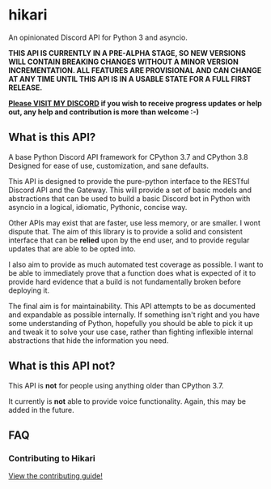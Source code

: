 # hikari

An opinionated Discord API for Python 3 and asyncio.

**THIS API IS CURRENTLY IN A PRE-ALPHA STAGE, SO NEW VERSIONS WILL CONTAIN BREAKING CHANGES WITHOUT A MINOR
VERSION INCREMENTATION. ALL FEATURES ARE PROVISIONAL AND CAN CHANGE AT ANY TIME UNTIL THIS API IS IN A USABLE 
STATE FOR A FULL FIRST RELEASE.**
 
 **[Please VISIT MY DISCORD](https://discord.gg/HMnGbsv) if you wish to receive progress updates or help out, any
 help and contribution is more than welcome :-)** 

## What is this API?

A base Python Discord API framework for CPython 3.7 and CPython 3.8 Designed for ease of use,
customization, and sane defaults.

This API is designed to provide the pure-python interface to the RESTful Discord API and the Gateway. This will provide
a set of basic models and abstractions that can be used to build a basic Discord bot in Python with asyncio in a
logical, idiomatic, Pythonic, concise way.

Other APIs may exist that are faster, use less memory, or are smaller. I wont dispute that. The aim of this library is
to provide a solid and consistent interface that can be __relied__ upon by the end user, and to provide regular updates
that are able to be opted into.

I also aim to provide as much automated test coverage as possible. I want to be able to immediately prove that a
function does what is expected of it to provide hard evidence that a build is not fundamentally broken before
deploying it.

The final aim is for maintainability. This API attempts to be as documented and expandable as possible internally. If
something isn't right and you have some understanding of Python, hopefully you should be able to pick it up and tweak it
to solve your use case, rather than fighting inflexible internal abstractions that hide the information you need.

## What is this API **not**?

This API is **not** for people using anything older than CPython 3.7. 

It currently is **not** able to provide voice functionality. Again, this may be added in the future.

## FAQ

### Contributing to Hikari

[View the contributing guide!](https://gitlab.com/nekokatt/hikari/wikis/Contributing)
